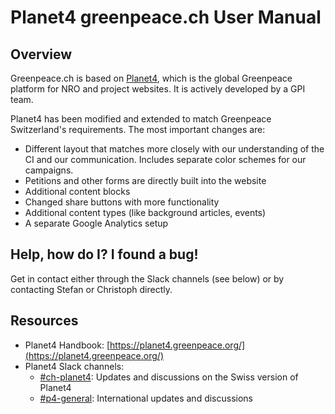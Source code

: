 # Planet4 greenpeace.ch User Manual

## Overview

Greenpeace.ch is based on [Planet4](https://planet4.greenpeace.org/), which is the global Greenpeace platform for NRO and project websites. It is actively developed by a GPI team.

Planet4 has been modified and extended to match Greenpeace Switzerland's requirements. The most important changes are:

* Different layout that matches more closely with our understanding of the CI and our communication. Includes separate color schemes for our campaigns.
* Petitions and other forms are directly built into the website
* Additional content blocks
* Changed share buttons with more functionality
* Additional content types \(like background articles, events\)
* A separate Google Analytics setup

## Help, how do I? I found a bug!

Get in contact either through the Slack channels \(see below\) or by contacting Stefan or Christoph directly.

## Resources

* Planet4 Handbook: [https://planet4.greenpeace.org/](https://planet4.greenpeace.org/)
* Planet4 Slack channels: 
  * [\#ch-planet4](https://greenpeace-ch.slack.com/archives/C016QVB42F3): Updates and discussions on the Swiss version of Planet4
  * [\#p4-general](https://greenpeace.slack.com/archives/C014UMRC4AJ): International updates and discussions



